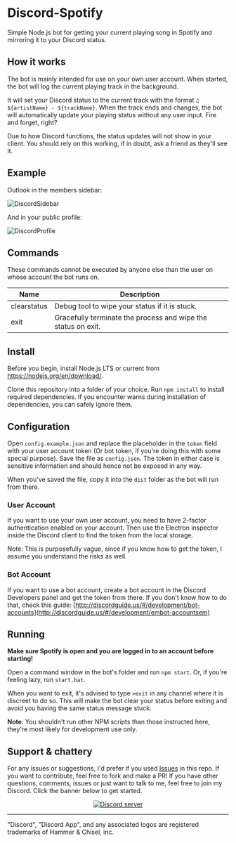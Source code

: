 # Discord-Spotify

Simple Node.js bot for getting your current playing song in Spotify and mirroring it to your Discord status.

## How it works

The bot is mainly intended for use on your own user account. When started, the bot will log the current playing track in the background.

It will set your Discord status to the current track with the format `♫ ${artistName} - ${trackName}`. When the track ends and changes, the bot will automatically update your playing status without any user input. Fire and forget, right?

Due to how Discord functions, the status updates will not show in your client. You should rely on this working, if in doubt, ask a friend as they'll see it.

## Example

Outlook in the members sidebar:

![DiscordSidebar](http://images.lwtechgaming.me/f6q97ph.png)

And in your public profile:

![DiscordProfile](http://images.lwtechgaming.me/AQqft63.png)

## Commands

These commands cannot be executed by anyone else than the user on whose account the bot runs on.

| Name | Description |
| ---- | ----------- |
| clearstatus | Debug tool to wipe your status if it is stuck. |
| exit | Gracefully terminate the process and wipe the status on exit. |

## Install

Before you begin, install Node.js LTS or current from https://nodejs.org/en/download/.

Clone this repository into a folder of your choice. Run `npm install` to install required dependencies. If you encounter warns during installation of dependencies, you can safely ignore them.

## Configuration
Open `config.example.json` and replace the placeholder in the `token` field with your user account token (Or bot token, if you're doing this with some special purpose). Save the file as `config.json`. The token in either case is sensitive information and should hence not be exposed in any way.

When you've saved the file, copy it into the `dist` folder as the bot will run from there.

### User Account

If you want to use your own user account, you need to have 2-factor authentication enabled on your account. Then use the Electron inspector inside the Discord client to find the token from the local storage.

Note: This is purposefully vague, since if you know how to get the token, I assume you understand the risks as well.

### Bot Account

If you want to use a bot account, create a bot account in the Discord Developers panel and get the token from there. If you don't know how to do that, check this guide: [http://discordguide.us/#/development/bot-accounts](http://discordguide.us/#/development/embot-accountsem)

## Running

**Make sure Spotify is open and you are logged in to an account before starting!**

Open a command window in the bot's folder and run `npm start`. Or, if you're feeling lazy, run `start.bat`.

When you want to exit, it's advised to type `>exit` in any channel where it is discreet to do so. This will make the bot clear your status before exiting and avoid you having the same status message stuck.

**Note**: You shouldn't run other NPM scripts than those instructed here, they're most likely for development use only.

## Support & chattery

For any issues or suggestions, I'd prefer if you used [Issues](https://github.com/LWTechGaming/Discord-Spotify/issues) in this repo. If you want to contribute, feel free to fork and make a PR! If you have other questions, comments, issues or just want to talk to me, feel free to join my Discord. Click the banner below to get started.

<p align="center">
  <a href="https://discord.gg/NaN39J8"><img src="https://discordapp.com/api/guilds/293097624246943744/widget.png?style=banner2" alt="Discord server"></a>
</p>

---

"Discord", "Discord App", and any associated logos are registered trademarks of Hammer & Chisel, inc.
